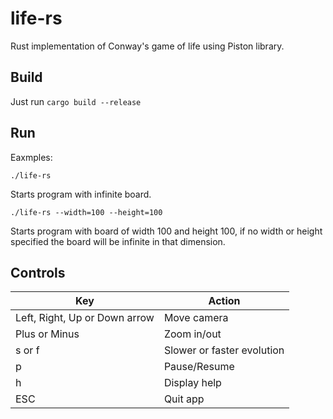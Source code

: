 # life-rs

Rust implementation of Conway's game of life using Piston library.

## Build

Just run ```cargo build --release```

## Run

Eaxmples:

```./life-rs```

Starts program with infinite board.

```./life-rs --width=100 --height=100``` 

Starts program with board of width 100 and height 100, if no width or height specified the board will be infinite in that dimension.

## Controls

| Key | Action |
|-----|--------|
| Left, Right, Up or Down arrow | Move camera |
| Plus or Minus | Zoom in/out |
| s or f | Slower or faster evolution |
| p | Pause/Resume |
| h | Display help |
| ESC | Quit app |
